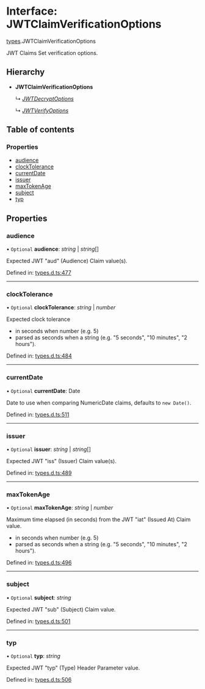 # Interface: JWTClaimVerificationOptions

[types](../modules/types.md).JWTClaimVerificationOptions

JWT Claims Set verification options.

## Hierarchy

* **JWTClaimVerificationOptions**

  ↳ [*JWTDecryptOptions*](jwt_decrypt.jwtdecryptoptions.md)

  ↳ [*JWTVerifyOptions*](jwt_verify.jwtverifyoptions.md)

## Table of contents

### Properties

- [audience](types.jwtclaimverificationoptions.md#audience)
- [clockTolerance](types.jwtclaimverificationoptions.md#clocktolerance)
- [currentDate](types.jwtclaimverificationoptions.md#currentdate)
- [issuer](types.jwtclaimverificationoptions.md#issuer)
- [maxTokenAge](types.jwtclaimverificationoptions.md#maxtokenage)
- [subject](types.jwtclaimverificationoptions.md#subject)
- [typ](types.jwtclaimverificationoptions.md#typ)

## Properties

### audience

• `Optional` **audience**: *string* \| *string*[]

Expected JWT "aud" (Audience) Claim value(s).

Defined in: [types.d.ts:477](https://github.com/panva/jose/blob/v3.11.5/src/types.d.ts#L477)

___

### clockTolerance

• `Optional` **clockTolerance**: *string* \| *number*

Expected clock tolerance
- in seconds when number (e.g. 5)
- parsed as seconds when a string (e.g. "5 seconds", "10 minutes", "2 hours").

Defined in: [types.d.ts:484](https://github.com/panva/jose/blob/v3.11.5/src/types.d.ts#L484)

___

### currentDate

• `Optional` **currentDate**: Date

Date to use when comparing NumericDate claims, defaults to `new Date()`.

Defined in: [types.d.ts:511](https://github.com/panva/jose/blob/v3.11.5/src/types.d.ts#L511)

___

### issuer

• `Optional` **issuer**: *string* \| *string*[]

Expected JWT "iss" (Issuer) Claim value(s).

Defined in: [types.d.ts:489](https://github.com/panva/jose/blob/v3.11.5/src/types.d.ts#L489)

___

### maxTokenAge

• `Optional` **maxTokenAge**: *string* \| *number*

Maximum time elapsed (in seconds) from the JWT "iat" (Issued At) Claim value.
- in seconds when number (e.g. 5)
- parsed as seconds when a string (e.g. "5 seconds", "10 minutes", "2 hours").

Defined in: [types.d.ts:496](https://github.com/panva/jose/blob/v3.11.5/src/types.d.ts#L496)

___

### subject

• `Optional` **subject**: *string*

Expected JWT "sub" (Subject) Claim value.

Defined in: [types.d.ts:501](https://github.com/panva/jose/blob/v3.11.5/src/types.d.ts#L501)

___

### typ

• `Optional` **typ**: *string*

Expected JWT "typ" (Type) Header Parameter value.

Defined in: [types.d.ts:506](https://github.com/panva/jose/blob/v3.11.5/src/types.d.ts#L506)
